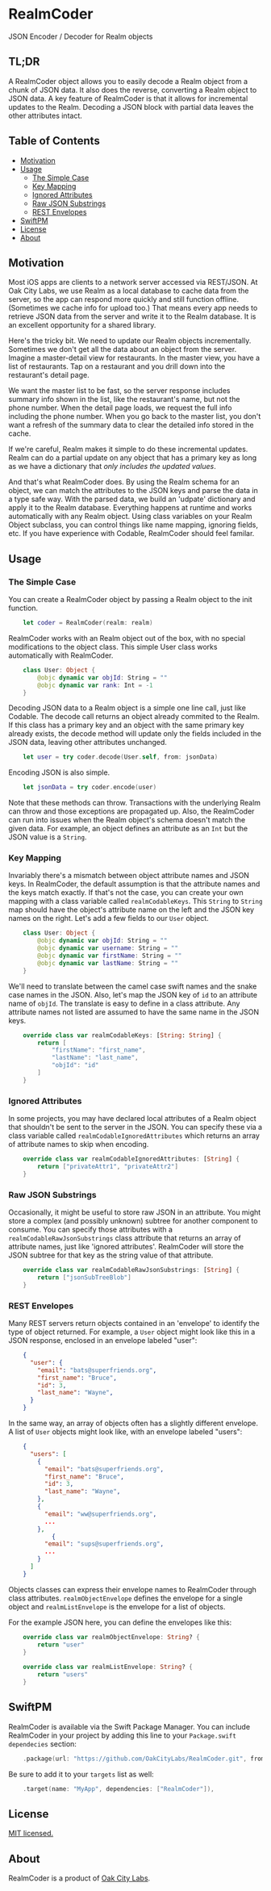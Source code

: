 # RealmCoder
JSON Encoder / Decoder for Realm objects

## TL;DR

A RealmCoder object allows you to easily decode a Realm object from a chunk of JSON data.  It also does the reverse, converting a Realm object to JSON data.  A key feature of RealmCoder is that it allows for incremental updates to the Realm.  Decoding a JSON block with partial data leaves the other attributes intact.

## Table of Contents

- [Motivation](#motivation)
- [Usage](#usage)
  - [The Simple Case](#the-simple-case)
  - [Key Mapping](#key-mapping)
  - [Ignored Attributes](#ignored-attributes)
  - [Raw JSON Substrings](#raw-json-substrings)
  - [REST Envelopes](#rest-envelopes)
- [SwiftPM](#swiftpm)
- [License](#license)
- [About](#about)

## Motivation

Most iOS apps are clients to a network server accessed via REST/JSON.  At Oak City Labs, we use Realm as a local database to cache data from the server, so the app can respond more quickly and still function offline.  (Sometimes we cache info for upload too.)  That means every app needs to retrieve JSON data from the server and write it to the Realm database.  It is an excellent opportunity for a shared library.

Here's the tricky bit.  We need to update our Realm objects incrementally.  Sometimes we don't get all the data about an object from the server.  Imagine a master-detail view for restaurants.  In the master view, you have a list of restaurants.  Tap on a restaurant and you drill down into the restaurant's detail page.  

We want the master list to be fast, so the server response includes summary info shown in the list, like the restaurant's name, but not the phone number.  When the detail page loads, we request the full info including the phone number.  When you go back to the master list, you don't want a refresh of the summary data to clear the detailed info stored in the cache.

If we're careful, Realm makes it simple to do these incremental updates.  Realm can do a partial update on any object that has a primary key as long as we have a dictionary that _only includes the updated values_.

And that's what RealmCoder does.  By using the Realm schema for an object, we can match the attributes to the JSON keys and parse the data in a type safe way.  With the parsed data, we build an 'udpate' dictionary and apply it to the Realm database.  Everything happens at runtime and works automatically with any Realm object.  Using class variables on your Realm Object subclass, you can control things like name mapping, ignoring fields, etc.  If you have experience with Codable, RealmCoder should feel familar.

## Usage

### The Simple Case

You can create a RealmCoder object by passing a Realm object to the init function.

```swift
    let coder = RealmCoder(realm: realm)
```

RealmCoder works with an Realm object out of the box, with no special modifications to the object class.  This simple User class works automatically with RealmCoder.

```swift
    class User: Object {        
        @objc dynamic var objId: String = ""
        @objc dynamic var rank: Int = -1
    }
```

Decoding JSON data to a Realm object is a simple one line call, just like Codable.  The decode call returns an object already commited to the Realm.  If this class has a primary key and an object with the same primary key already exists, the decode method will update only the fields included in the JSON data, leaving other attributes unchanged.

```swift
    let user = try coder.decode(User.self, from: jsonData)
```

Encoding JSON is also simple.

```swift
    let jsonData = try coder.encode(user)
```

Note that these methods can throw.  Transactions with the underlying Realm can throw and those exceptions are propagated up.  Also, the RealmCoder can run into issues when the Realm object's schema doesn't match the given data.  For example, an object defines an attribute as an `Int` but the JSON value is a `String`.

### Key Mapping

Invariably there's a mismatch between object attribute names and JSON keys.  In RealmCoder, the default assumption is that the attribute names and the keys match exactly.  If that's not the case, you can create your own mapping with a class variable called `realmCodableKeys`.  This `String` to `String` map should have the object's attribute name on the left and the JSON key names on the right.  Let's add a few fields to our `User` object.  

```swift
    class User: Object {
        @objc dynamic var objId: String = ""
        @objc dynamic var username: String = ""
        @objc dynamic var firstName: String = ""
        @objc dynamic var lastName: String = ""
    }
```

We'll need to translate between the camel case swift names and the snake case names in the JSON.  Also, let's map the JSON key of `id` to an attribute name of `objId`.  The translate is easy to define in a class attribute.  Any attribute names not listed are assumed to have the same name in the JSON keys.

```swift
    override class var realmCodableKeys: [String: String] {
        return [
            "firstName": "first_name",
            "lastName": "last_name",
            "objId": "id"
        ]
    }
```

### Ignored Attributes

In some projects, you may have declared local attributes of a Realm object that shouldn't be sent to the server in the JSON.  You can specify these via a class variable called `realmCodableIgnoredAttributes` which returns an array of attribute names to skip when encoding.

```swift
    override class var realmCodableIgnoredAttributes: [String] {
        return ["privateAttr1", "privateAttr2"]
    }
```

### Raw JSON Substrings

Occasionally, it might be useful to store raw JSON in an attribute.  You might store a complex (and possibly unknown) subtree for another component to consume.  You can specify those attributes with a `realmCodableRawJsonSubstrings` class attribute that returns an array of attribute names, just like 'ignored attributes'.  RealmCoder will store the JSON subtree for that key as the string value of that attribute.

```swift
    override class var realmCodableRawJsonSubstrings: [String] {
        return ["jsonSubTreeBlob"]
    }
```

### REST Envelopes

Many REST servers return objects contained in an 'envelope' to identify the type of object returned.  For example, a `User` object might look like this in a JSON response, enclosed in an envelope labeled "user":

```json
    {
      "user": {
        "email": "bats@superfriends.org",
        "first_name": "Bruce",
        "id": 3,
        "last_name": "Wayne",
      }
    }
```

In the same way, an array of objects often has a slightly different envelope.  A list of `User` objects might look like, with an envelope labeled "users":

```json
    {
      "users": [
        {
          "email": "bats@superfriends.org",
          "first_name": "Bruce",
          "id": 3,
          "last_name": "Wayne",
        },
        {
          "email": "ww@superfriends.org",
          ...
        },
            {
          "email": "sups@superfriends.org",
          ...
        }
      ]
    }
```

Objects classes can express their envelope names to RealmCoder through class attributes. `realmObjectEnvelope` defines the envelope for a single object and `realmListEnvelope` is the envelope for a list of objects.

For the example JSON here, you can define the envelopes like this:

```swift
    override class var realmObjectEnvelope: String? {
        return "user"
    }
    
    override class var realmListEnvelope: String? {
        return "users"
    }
```

## SwiftPM

RealmCoder is available via the Swift Package Manager.  You can include RealmCoder in your project by adding this line to your `Package.swift` `dependecies` section:

```swift
    .package(url: "https://github.com/OakCityLabs/RealmCoder.git", from: "1.0.0")

```

Be sure to add it to your `targets` list as well:

```swift
    .target(name: "MyApp", dependencies: ["RealmCoder"]),

```

## License

[MIT licensed.](LICENSE.md)

## About

RealmCoder is a product of [Oak City Labs](https://oakcity.io).
